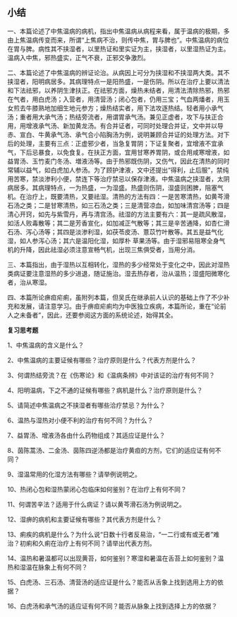 ## 小结

一、本篇论述了中焦温病的病机，指出中焦温病从病程来看，属于温病的极期，多由上焦温病传变而来，所谓“上焦病不治，则传中焦，胃与脾也”。中焦温病的病位在胃与脾。病性其不挟湿者，以里热证和里实证为主，挟湿者，以里湿热证为主。温病入中焦，邪热盛实，正气不衰，正邪交争激烈。

二、本篇论述了中焦温病的辨证论治。从病因上可分为挟湿和不挟湿两大类。其不挟湿者，阳明病居多。其病理特点一是阳热盛，一是伤阴。所以在治疗上要以清法和下法祛邪，以养阴生津扶正。在祛邪方面，燥热未结者，用清法清除热邪，热邪在气者，用白虎汤；入营者，用清营汤；闭心包者，仍用三宝；气血两燔者，用玉女煎去牛膝熟地加细生地元参方；燥热结实者，用下法攻逐热结。轻者用小承气汤；重者用大承气汤；热结旁流者，用谓胃承气汤。兼见正虚者，攻下与扶正合用，用增液承气汤、新加黄龙汤。有合并证者，可同时处理合并证，文中并以导赤、宣白、牛黄承气汤、承气合小陷胸汤为例，说明兼顾合并证的处理方法。对下后的处理，主要有三点：正虚邪少者，当急复胃阴；下证复聚者，宜增液不宜承气，下后忌暴食，以免食复。在扶正方面，宜用甘寒养胃阴，或合用咸寒增液，如益胃汤、玉竹麦门冬汤、増液汤等。由于热邪既伤阴，又伤气，因此在清热的同时常辅以益气，如白虎加人参汤。为了顾护津液，文中还提出“得利，止后服”，禁纯用苦寒，禁淡渗利小便，禁连下等治疗禁忌以保存津液。中焦温病之挟湿者，太阴病居多。其病理特点，一为热盛，一为湿盛。热盛则伤阴，湿盛则困脾，阻塞气机。在治疗上，既要清热，又要祛湿。清热的方法有四：一是苦寒清热，如黄芩滑石汤之类；二是甘寒清热，如三石汤之类；三是清营凉血，如加味清宫汤等；四是清心开窍，如先与紫雪丹，再与清宫汤。祛湿的方法主要有六：其一是疏风散湿，如活人败毒散等；其二是芳香宣化，如加减正气散等；其三是辛苦通降，如杏仁滑石汤、泻心汤等；其四是淡渗利湿，如茯苓皮汤、薏苡竹叶散等。其五是益气化湿，如人参泻心汤；其六是温阳化湿，如厚朴
草果汤等。由于湿邪易阻寒全身气机的升降，因此祛湿必须注意宣畅气机，出现三焦俱受者，当用分消。

三、本篇指出，由于湿热以互相转化，湿热的多少经常处于变化之中，因此对湿热类病证要注意湿热的多少进退，随证施治。湿去热存者，治从温热；湿盛阳微寒化者，治从寒湿。

四、本篇所论痹疸疟痢，虽附列本篇，但吴氏在继承前人认识的基础上作了不少补充和发展，请注意学习。由于痹疸疟痢均为中医独立疾病，本篇所论，重在“论前人之未备者”，因此，还要参阅这方面的系统论述，始得其全。

**复习思考题**

1、中焦温病的含义是什么？

2、中焦温病的主要证候有哪些？治疗原则是什么？代表方剂是什么？

3、何谓热结旁流？在《伤寒论》和《温病条辨》中对该证的治疗有何不同？

4、阳明温病，下之不通的证候有哪些？病机是什么？治疗原则是什么？

5、请简述中焦温病之不挟湿者有哪些洽疗禁忌？为什么？

6、温热与湿热对小便不利的治疗有何不同？为什么？

7、益胃汤、增液汤各由什么药物组成？其适应证是什么？

8、茵陈蒿汤、二金汤、茵陈四逆汤都是治疗黄疸的方剂，它们的适应证有何不同？

9、湿温常用的化湿方法有哪些？请举例说明之。

10、热闭心包和湿热蒙闭心包临床如何鉴别？在治疗上有何不同？

11、何谓苦辛法？适用于什么病证？请以黄芩滑石汤为例说明之。

12、湿痹的病机和主要证候有哪些？其代表方剂是什么？

13、痢疾的病机是什么？为什么说“日数十行者反易治，“一二行或有或无者”难治？初痢和久痢在治疗上有何不同？请举出代表方剂。

14、温热和暑温都可以出现黄苔，如何鉴别？寒湿和暑温在舌苔上如何鉴别？温热和湿温在脉象上有何不同？

15、白虎汤、三石汤、清营汤的适应证是什么？能否从舌象上找到选用上方的依据？

16、白虎汤和承气汤的适应证有何不同？能否从脉象上找到选择上方的依据？



 